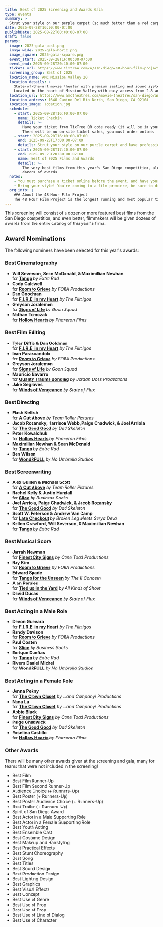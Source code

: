 ```yaml
---
title: Best of 2025 Screening and Awards Gala
type: events
summary: >
  Strut your style on our purple carpet (so much better than a red carpet!) ...and have professional photos taken at our Hollywood style step-and-repeat before heading into a theater packed with the very best of our 48 hour filmmakers... and friends, fans of the 48.
date: 2025-09-28T16:00:00-07:00
publishDate: 2025-08-22T00:00:00-07:00
draft: false
params:
  image: 2025-gala-post.png
  image_wide: 2025-gala-horiz.png
  image_square: 2025-gala-square.png
  event_start: 2025-09-28T16:00:00-07:00
  event_end: 2025-09-28T20:30:00-07:00
  tickets_url: https://www.tixtree.com/e/san-diego-48-hour-film-project-2025-best-of-san-diego-screening-and-awards-gala-091a8e4846ab
  screening_group: Best of 2025
  location_name: AMC Mission Valley 20
  location_details: >
    State-of-the-art movie theater with premium seating and sound systems.
    Located in the heart of Mission Valley with easy access from I-8 and I-15.
  location_url: https://www.amctheatres.com/movie-theatres/san-diego/amc-mission-valley-20
  location_address: 1640 Camino Del Rio North, San Diego, CA 92108
  location_image: location.jpg
  schedule:
    - start: 2025-09-28T16:00:00-07:00
      name: Ticket Checkin
      details: >-
        Have your ticket from TixTree QR code ready (it will be in your email after purchase).
        There will be no on-site ticket sales, you must order online.
    - start: 2025-09-28T16:00:00-07:00
      end: 2025-09-28T17:00:00-07:00
      details: Strut your style on our purple carpet and have professional photos taken at our Hollywood style step-and-repeat
    - start: 2025-09-28T17:30:00-07:00
      end: 2025-09-28T20:30:00-07:00
      name: Best of 2025 Films and Awards
      details: >-
        The very best films from this year's San Diego competition, along with
        dozens of awards
  notes:
    - You must purchase a ticket online before the event, and have your emailed QR code ready. There will be no on-site ticket sales.
    - Bring your style! You're coming to a film premiere, be sure to dress to impress.
  org_info: |
    ### About the 48 Hour Film Project
    The 48 Hour Film Project is the longest running and most popular timed filmmaking competition. Teams have just 48 hours to write, shoot, edit and score a short film. All films are screened in a real theater and compete for awards and recognition.
---
```

This screening will consist of a dozen or more featured best films from the San Diego competition, and even better, filmmakers will be given dozens of awards from the entire catalog of this year's films.

## Award Nominations

<div class="awards-box">

The following nominees have been selected for this year's awards:

### Best Cinematography
<div class="nominee-list">
<ul>
<li><strong>Will Severson, Sean McDonald, & Maximillian Newhan</strong><br>for <strong><a href="/films/2025-extra-rad-tango/">Tango</a></strong> <em>by Extra Rad</em></li>
<li><strong>Cody Caldwell</strong><br>for <strong><a href="/films/2025-fora-productions-room-to-grieve/">Room to Grieve</a></strong> <em>by FORA Productions</em></li>
<li><strong>Dan Goodman</strong><br>for <strong><a href="/films/2025-filmigos-fire-in-my-heart/">F.I.R.E. in my Heart</a></strong> <em>by The Filmigos</em></li>
<li><strong>Greyson Joralemon</strong><br>for <strong><a href="/films/2025-goon-squad-signs-of-life/">Signs of Life</a></strong> <em>by Goon Squad</em></li>
<li><strong>Nathan Tomczak</strong><br>for <strong><a href="/films/2025-phaneron-films-hollow-hearts/">Hollow Hearts</a></strong> <em>by Phaneron Films</em></li>
</ul>
</div>

### Best Film Editing  
<div class="nominee-list">
<ul>
<li><strong>Tyler Diffie & Dan Goldman</strong><br>for <strong><a href="/films/2025-filmigos-fire-in-my-heart/">F.I.R.E. in my Heart</a></strong> <em>by The Filmigos</em></li>
<li><strong>Ivan Parascandolo</strong><br>for <strong><a href="/films/2025-fora-productions-room-to-grieve/">Room to Grieve</a></strong> <em>by FORA Productions</em></li>
<li><strong>Greyson Joralemon</strong><br>for <strong><a href="/films/2025-goon-squad-signs-of-life/">Signs of Life</a></strong> <em>by Goon Squad</em></li>
<li><strong>Mauricio Navarro</strong><br>for <strong><a href="/films/2025-jordan-does-productions-quality-trauma-bonding/">Quality Trauma Bonding</a></strong> <em>by Jordan Does Productions</em></li>
<li><strong>Jake Segraves</strong><br>for <strong><a href="/films/2025-state-of-flux-winds-of-vengeance/">Winds of Vengeance</a></strong> <em>by State of Flux</em></li>
</ul>
</div>

### Best Directing
<div class="nominee-list">
<ul>
<li><strong>Flash Kellish</strong><br>for <strong><a href="/films/2025-team-roller-pictures-a-cut-above/">A Cut Above</a></strong> <em>by Team Roller Pictures</em></li>
<li><strong>Jacob Rozansky,  Harrison Webb, Paige Chadwick, & Joel Arriola</strong><br>for <strong><a href="/films/2025-dad-skeleton-the-good-good/">The Good Good</a></strong> <em>by Dad Skeleton</em></li>
<li><strong>Peter Kowalchuk</strong><br>for <strong><a href="/films/2025-phaneron-films-hollow-hearts/">Hollow Hearts</a></strong> <em>by Phaneron Films</em></li>
<li><strong> Maximilian Newhan & Sean McDonald</strong><br>for <strong><a href="/films/2025-extra-rad-tango/">Tango</a></strong> <em>by Extra Rad</em></li>
<li><strong>Ben Wilson</strong><br>for <strong><a href="/films/2025-no-umbrella-studios-wondrfull/">WondRFULL</a></strong> <em>by No Umbrella Studios</em></li>
</ul>
</div>

### Best Screenwriting
<div class="nominee-list">
<ul>
<li><strong>Alex Guillen & Michael Scott</strong><br>for <strong><a href="/films/2025-team-roller-pictures-a-cut-above/">A Cut Above</a></strong> <em>by Team Roller Pictures</em></li>
<li><strong>Rachel Kelly & Justin Hundall</strong><br>for <strong><a href="/films/2025-business-socks-slice/">Slice</a></strong> <em>by Business Socks</em></li>
<li><strong>Joel Arriola, Paige Chadwick, & Jacob Rozansky</strong><br>for <strong><a href="/films/2025-dad-skeleton-the-good-good/">The Good Good</a></strong> <em>by Dad Skeleton</em></li>
<li><strong>Scott W. Peterson & Andrew Van Camp</strong><br>for <strong><a href="/films/2025-broken-leg-meets-surya-deva-late-checkout/">Late Checkout</a></strong> <em>by Broken Leg Meets Surya Deva</em></li>
<li><strong>Kellen Crawford, Will Severson, & Maximillian Newhan</strong><br>for <strong><a href="/films/2025-extra-rad-tango/">Tango</a></strong> <em>by Extra Rad</em></li>
</ul>
</div>

### Best Musical Score
<div class="nominee-list">
<ul>
<li><strong>Jarrah Newman</strong><br>for <strong><a href="/films/2025-cane-toad-productions-finest-city-signs/">Finest City Signs</a></strong> <em>by Cane Toad Productions</em></li>
<li><strong>Ray Kim</strong><br>for <strong><a href="/films/2025-fora-productions-room-to-grieve/">Room to Grieve</a></strong> <em>by FORA Productions</em></li>
<li><strong>Edward Spade</strong><br>for <strong><a href="/films/2025-k-concern-tango-for-the-unseen/">Tango for the Unseen</a></strong> <em>by The K Concern</em></li>
<li><strong>Alan Perales</strong><br>for <strong><a href="/films/2025-all-kinds-of-shoot-tied-up-in-the-yard/">Tied up in the Yard</a></strong> <em>by All Kinds of Shoot</em></li>
<li><strong>David Dudas</strong><br>for <strong><a href="/films/2025-state-of-flux-winds-of-vengeance/">Winds of Vengeance</a></strong> <em>by State of Flux</em></li>
</ul>
</div>

### Best Acting in a Male Role
<div class="nominee-list">
<ul>
<li><strong>Devon Guevara</strong><br>for <strong><a href="/films/2025-filmigos-fire-in-my-heart/">F.I.R.E. in my Heart</a></strong> <em>by The Filmigos</em></li>
<li><strong>Randy Davison</strong><br>for <strong><a href="/films/2025-fora-productions-room-to-grieve/">Room to Grieve</a></strong> <em>by FORA Productions</em></li>
<li><strong>Paul Costen</strong><br>for <strong><a href="/films/2025-business-socks-slice/">Slice</a></strong> <em>by Business Socks</em></li>
<li><strong>Enrique Dueñas</strong><br>for <strong><a href="/films/2025-extra-rad-tango/">Tango</a></strong> <em>by Extra Rad</em></li>
<li><strong>Rivers Daniel Michel</strong><br>for <strong><a href="/films/2025-no-umbrella-studios-wondrfull/">WondRFULL</a></strong> <em>by No Umbrella Studios</em></li>
</ul>
</div>

### Best Acting in a Female Role
<div class="nominee-list">
<ul>
<li><strong>Jenna Pekny</strong><br>for <strong><a href="/films/2025-and-company-productions-the-clown-closet/">The Clown Closet</a></strong> <em>by ...and Company! Productions</em></li>
<li><strong>Nana La</strong><br>for <strong><a href="/films/2025-and-company-productions-the-clown-closet/">The Clown Closet</a></strong> <em>by ...and Company! Productions</em></li>
<li><strong>Abbie Black</strong><br>for <strong><a href="/films/2025-cane-toad-productions-finest-city-signs/">Finest City Signs</a></strong> <em>by Cane Toad Productions</em></li>
<li><strong>Paige Chadwick</strong><br>for <strong><a href="/films/2025-dad-skeleton-the-good-good/">The Good Good</a></strong> <em>by Dad Skeleton</em></li>
<li><strong>Yoselina Castillo</strong><br>for <strong><a href="/films/2025-phaneron-films-hollow-hearts/">Hollow Hearts</a></strong> <em>by Phaneron Films</em></li>
</ul>
</div>

### Other Awards

There will be many other awards given at the screening and gala, many for teams
that were not included in the screening!

- Best Film
- Best Film Runner-Up
- Best Film Second Runner-Up
- Audience Choice (+ Runners-Up)
- Best Poster (+ Runners-Up)
- Best Poster Audience Choice (+ Runners-Up)
- Best Trailer (+ Runners-Up)
- Spirit of San Diego Award
- Best Actor in a Male Supporting Role
- Best Actor in a Female Supporting Role
- Best Youth Acting
- Best Ensemble Cast
- Best Costume Design
- Best Makeup and Hairstyling
- Best Practical Effects
- Best Stunt Choreography
- Best Song
- Best Titles
- Best Sound Design
- Best Production Design
- Best Lighting Design
- Best Graphics
- Best Visual Effects
- Best Concept
- Best Use of Genre
- Best Use of Prop
- Best Use of Prop
- Best Use of Line of Dialog
- Best Use of Character

</div>